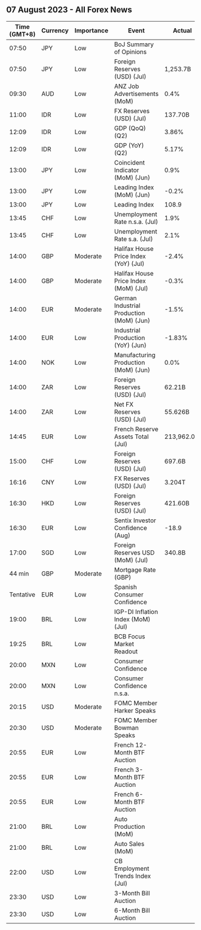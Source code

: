 ## 07 August 2023 - All Forex News

| Time (GMT+8) | Currency | Importance | Event | Actual | Forecast | Previous |
|------|----------|------------|-------|--------|----------|----------|
| 07:50 | JPY | Low | BoJ Summary of Opinions |  |  |  |
| 07:50 | JPY | Low | Foreign Reserves (USD) (Jul) | 1,253.7B |  | 1,247.2B |
| 09:30 | AUD | Low | ANZ Job Advertisements (MoM) | 0.4% | 0.1% | -2.7% |
| 11:00 | IDR | Low | FX Reserves (USD) (Jul) | 137.70B |  | 137.50B |
| 12:09 | IDR | Low | GDP (QoQ) (Q2) | 3.86% | 3.72% | -0.92% |
| 12:09 | IDR | Low | GDP (YoY) (Q2) | 5.17% | 4.93% | 5.03% |
| 13:00 | JPY | Low | Coincident Indicator (MoM) (Jun) | 0.9% |  | 0.1% |
| 13:00 | JPY | Low | Leading Index (MoM) (Jun) | -0.2% |  | 1.1% |
| 13:00 | JPY | Low | Leading Index | 108.9 | 108.9 | 109.2 |
| 13:45 | CHF | Low | Unemployment Rate n.s.a. (Jul) | 1.9% | 1.9% | 1.9% |
| 13:45 | CHF | Low | Unemployment Rate s.a. (Jul) | 2.1% | 2.1% | 2.0% |
| 14:00 | GBP | Moderate | Halifax House Price Index (YoY) (Jul) | -2.4% | -3.8% | -2.6% |
| 14:00 | GBP | Moderate | Halifax House Price Index (MoM) (Jul) | -0.3% | 0.0% | -0.1% |
| 14:00 | EUR | Moderate | German Industrial Production (MoM) (Jun) | -1.5% | -0.5% | -0.1% |
| 14:00 | EUR | Low | Industrial Production (YoY) (Jun) | -1.83% |  | 0.10% |
| 14:00 | NOK | Low | Manufacturing Production (MoM) (Jun) | 0.0% | -0.1% | 1.4% |
| 14:00 | ZAR | Low | Foreign Reserves (USD) (Jul) | 62.21B | 61.63B | 61.55B |
| 14:00 | ZAR | Low | Net FX Reserves (USD) (Jul) | 55.626B | 55.182B | 54.936B |
| 14:45 | EUR | Low | French Reserve Assets Total (Jul) | 213,962.0M |  | 212,396.0M |
| 15:00 | CHF | Low | Foreign Reserves (USD) (Jul) | 697.6B |  | 725.2B |
| 16:16 | CNY | Low | FX Reserves (USD) (Jul) | 3.204T | 3.200T | 3.193T |
| 16:30 | HKD | Low | Foreign Reserves (USD) (Jul) | 421.60B | 414.60B | 417.30B |
| 16:30 | EUR | Low | Sentix Investor Confidence (Aug) | -18.9 | -23.4 | -22.5 |
| 17:00 | SGD | Low | Foreign Reserves USD (MoM) (Jul) | 340.8B | 338.8B | 331.2B |
| 44 min | GBP | Moderate | Mortgage Rate (GBP) |  |  | 7.54% |
| Tentative | EUR | Low | Spanish Consumer Confidence |  | 85.7 | 92.4 |
| 19:00 | BRL | Low | IGP-DI Inflation Index (MoM) (Jul) |  | -1.91% | -1.45% |
| 19:25 | BRL | Low | BCB Focus Market Readout |  |  |  |
| 20:00 | MXN | Low | Consumer Confidence |  | 44.9 | 45.2 |
| 20:00 | MXN | Low | Consumer Confidence n.s.a. |  |  | 45.9 |
| 20:15 | USD | Moderate | FOMC Member Harker Speaks |  |  |  |
| 20:30 | USD | Moderate | FOMC Member Bowman Speaks |  |  |  |
| 20:55 | EUR | Low | French 12-Month BTF Auction |  |  | 3.657% |
| 20:55 | EUR | Low | French 3-Month BTF Auction |  |  | 3.588% |
| 20:55 | EUR | Low | French 6-Month BTF Auction |  |  | 3.634% |
| 21:00 | BRL | Low | Auto Production (MoM) |  | -0.2% | -17.0% |
| 21:00 | BRL | Low | Auto Sales (MoM) |  | -1.8% | 7.4% |
| 22:00 | USD | Low | CB Employment Trends Index (Jul) |  | 115.31 | 114.31 |
| 23:30 | USD | Low | 3-Month Bill Auction |  |  | 5.280% |
| 23:30 | USD | Low | 6-Month Bill Auction |  |  | 5.270% |
